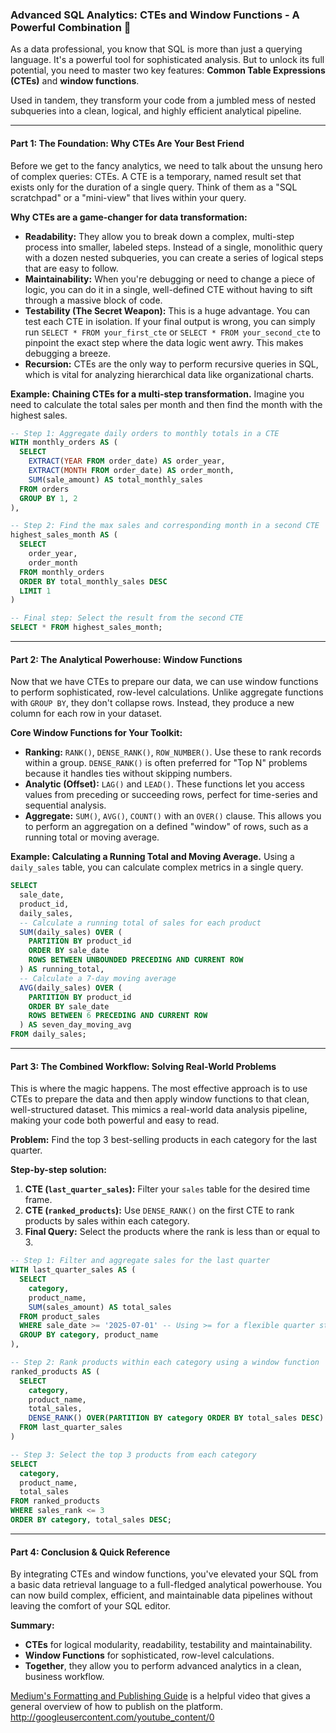 ### Advanced SQL Analytics: CTEs and Window Functions - A Powerful Combination 🚀

As a data professional, you know that SQL is more than just a querying language. It's a powerful tool for sophisticated analysis. But to unlock its full potential, you need to master two key features: **Common Table Expressions (CTEs)** and **window functions**.

Used in tandem, they transform your code from a jumbled mess of nested subqueries into a clean, logical, and highly efficient analytical pipeline.

-----

#### **Part 1: The Foundation: Why CTEs Are Your Best Friend**

Before we get to the fancy analytics, we need to talk about the unsung hero of complex queries: CTEs. A CTE is a temporary, named result set that exists only for the duration of a single query. Think of them as a "SQL scratchpad" or a "mini-view" that lives within your query.

**Why CTEs are a game-changer for data transformation:**

  * **Readability:** They allow you to break down a complex, multi-step process into smaller, labeled steps. Instead of a single, monolithic query with a dozen nested subqueries, you can create a series of logical steps that are easy to follow.
  * **Maintainability:** When you're debugging or need to change a piece of logic, you can do it in a single, well-defined CTE without having to sift through a massive block of code.
  * **Testability (The Secret Weapon):** This is a huge advantage. You can test each CTE in isolation. If your final output is wrong, you can simply run `SELECT * FROM your_first_cte` or `SELECT * FROM your_second_cte` to pinpoint the exact step where the data logic went awry. This makes debugging a breeze.
  * **Recursion:** CTEs are the only way to perform recursive queries in SQL, which is vital for analyzing hierarchical data like organizational charts.

**Example: Chaining CTEs for a multi-step transformation.**
Imagine you need to calculate the total sales per month and then find the month with the highest sales.

```sql
-- Step 1: Aggregate daily orders to monthly totals in a CTE
WITH monthly_orders AS (
  SELECT
    EXTRACT(YEAR FROM order_date) AS order_year,
    EXTRACT(MONTH FROM order_date) AS order_month,
    SUM(sale_amount) AS total_monthly_sales
  FROM orders
  GROUP BY 1, 2
),

-- Step 2: Find the max sales and corresponding month in a second CTE
highest_sales_month AS (
  SELECT
    order_year,
    order_month
  FROM monthly_orders
  ORDER BY total_monthly_sales DESC
  LIMIT 1
)

-- Final step: Select the result from the second CTE
SELECT * FROM highest_sales_month;
```

-----

#### **Part 2: The Analytical Powerhouse: Window Functions**

Now that we have CTEs to prepare our data, we can use window functions to perform sophisticated, row-level calculations. Unlike aggregate functions with `GROUP BY`, they don't collapse rows. Instead, they produce a new column for each row in your dataset.

**Core Window Functions for Your Toolkit:**

  * **Ranking:** `RANK()`, `DENSE_RANK()`, `ROW_NUMBER()`. Use these to rank records within a group. `DENSE_RANK()` is often preferred for "Top N" problems because it handles ties without skipping numbers.
  * **Analytic (Offset):** `LAG()` and `LEAD()`. These functions let you access values from preceding or succeeding rows, perfect for time-series and sequential analysis.
  * **Aggregate:** `SUM()`, `AVG()`, `COUNT()` with an `OVER()` clause. This allows you to perform an aggregation on a defined "window" of rows, such as a running total or moving average.

**Example: Calculating a Running Total and Moving Average.**
Using a `daily_sales` table, you can calculate complex metrics in a single query.

```sql
SELECT
  sale_date,
  product_id,
  daily_sales,
  -- Calculate a running total of sales for each product
  SUM(daily_sales) OVER (
    PARTITION BY product_id
    ORDER BY sale_date
    ROWS BETWEEN UNBOUNDED PRECEDING AND CURRENT ROW
  ) AS running_total,
  -- Calculate a 7-day moving average
  AVG(daily_sales) OVER (
    PARTITION BY product_id
    ORDER BY sale_date
    ROWS BETWEEN 6 PRECEDING AND CURRENT ROW
  ) AS seven_day_moving_avg
FROM daily_sales;
```

-----

#### **Part 3: The Combined Workflow: Solving Real-World Problems**

This is where the magic happens. The most effective approach is to use CTEs to prepare the data and then apply window functions to that clean, well-structured dataset. This mimics a real-world data analysis pipeline, making your code both powerful and easy to read.

**Problem:** Find the top 3 best-selling products in each category for the last quarter.

**Step-by-step solution:**

1.  **CTE (`last_quarter_sales`):** Filter your `sales` table for the desired time frame.
2.  **CTE (`ranked_products`):** Use `DENSE_RANK()` on the first CTE to rank products by sales within each category.
3.  **Final Query:** Select the products where the rank is less than or equal to 3.

<!-- end list -->

```sql
-- Step 1: Filter and aggregate sales for the last quarter
WITH last_quarter_sales AS (
  SELECT
    category,
    product_name,
    SUM(sales_amount) AS total_sales
  FROM product_sales
  WHERE sale_date >= '2025-07-01' -- Using >= for a flexible quarter start
  GROUP BY category, product_name
),

-- Step 2: Rank products within each category using a window function
ranked_products AS (
  SELECT
    category,
    product_name,
    total_sales,
    DENSE_RANK() OVER(PARTITION BY category ORDER BY total_sales DESC) AS sales_rank
  FROM last_quarter_sales
)

-- Step 3: Select the top 3 products from each category
SELECT
  category,
  product_name,
  total_sales
FROM ranked_products
WHERE sales_rank <= 3
ORDER BY category, total_sales DESC;
```


-----

#### **Part 4: Conclusion & Quick Reference**

By integrating CTEs and window functions, you've elevated your SQL from a basic data retrieval language to a full-fledged analytical powerhouse. You can now build complex, efficient, and maintainable data pipelines without leaving the comfort of your SQL editor.

**Summary:**

  * **CTEs** for logical modularity, readability, testability and maintainability.
  * **Window Functions** for sophisticated, row-level calculations.
  * **Together**, they allow you to perform advanced analytics in a clean, business workflow.

[Medium's Formatting and Publishing Guide](https://www.youtube.com/watch?v=gnSmFLQ0eDs) is a helpful video that gives a general overview of how to publish on the platform.
http://googleusercontent.com/youtube_content/0
